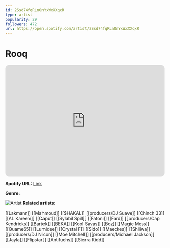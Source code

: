 ```yaml
---
id: 2Ssd74fqRLnOnYxWxXXqxR
type: artist
popularity: 29
followers: 472
url: https://open.spotify.com/artist/2Ssd74fqRLnOnYxWxXXqxR
---
```

# Rooq

<iframe style="border-radius:12px" src="https://open.spotify.com/embed/artist/2Ssd74fqRLnOnYxWxXXqxR" width="100%" height="352" frameBorder="0" allowfullscreen="" allow="autoplay; clipboard-write; encrypted-media; fullscreen; picture-in-picture" loading="lazy"></iframe>

**Spotify URL:** [Link](https://open.spotify.com/artist/2Ssd74fqRLnOnYxWxXXqxR)

**Genre:** 

![Artist](https://i.scdn.co/image/ab6761610000e5ebfdd867c7bd55919f8802c134)
**Related artists:**

[[Lakmann]]
[[Mahmoud]]
[[$HAKAL]]
[[producers/DJ Suave]]
[[Chinch 33]]
[[AL Kareem]]
[[Caput]]
[[Sylabil Spill]]
[[Fatoni]]
[[Fard]]
[[producers/Cap Kendricks]]
[[Bartek]]
[[BEKA]]
[[Kool Savas]]
[[Boz]]
[[Magic Mess]]
[[Quame65]]
[[Lumidee]]
[[Crystal F]]
[[Sido]]
[[Maeckes]]
[[Shliiwa]]
[[producers/DJ Nicon]]
[[Moe Mitchell]]
[[producers/Michael Jackson]]
[[Jayla]]
[[Flipstar]]
[[Antifuchs]]
[[Sierra Kidd]]
